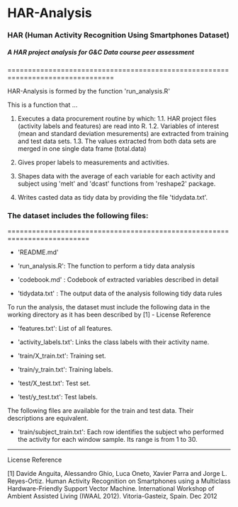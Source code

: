 HAR-Analysis
============

### HAR (Human Activity Recognition Using Smartphones Dataset)
##### A HAR project analysis for G&C Data course peer assessment
================================================================================

HAR-Analysis is formed by the function 'run_analysis.R'

This is a function that ...

1. Executes a data procurement routine by which:
1.1. HAR project files (activity labels and features) are read into R.
1.2. Variables of interest (mean and standard deviation mesurements) are
extracted from training and test data sets.
1.3. The values extracted from both data sets are merged in one single data
frame (total.data)

2. Gives proper labels to measurements and activities.

3. Shapes data with the average of each variable for each activity and 
subject using 'melt' and 'dcast' functions from 'reshape2' package.

4. Writes casted data as tidy data by providing the file 'tidydata.txt'.

### The dataset includes the following files:
==========================================================================

- 'README.md'

- 'run_analysis.R': The function to perform a tidy data analysis

- 'codebook.md' : Codebook of extracted variables described in detail

- 'tidydata.txt' : The output data of the analysis following tidy data rules 

To run the analysis, the dataset must include the following data 
in the working directory as it has been described by [1] - License Reference

- 'features.txt': List of all features.

- 'activity_labels.txt': Links the class labels with their activity name.

- 'train/X_train.txt': Training set.

- 'train/y_train.txt': Training labels.

- 'test/X_test.txt': Test set.

- 'test/y_test.txt': Test labels.

The following files are available for the train and test data. Their descriptions are equivalent. 

- 'train/subject_train.txt': Each row identifies the subject who performed the activity for each window sample. Its range is from 1 to 30. 


---------------------------------------------------------------------------------
License Reference

[1] Davide Anguita, Alessandro Ghio, Luca Oneto, Xavier Parra and Jorge L. Reyes-Ortiz. Human Activity Recognition on Smartphones using a Multiclass Hardware-Friendly Support Vector Machine. International Workshop of Ambient Assisted Living (IWAAL 2012). Vitoria-Gasteiz, Spain. Dec 2012
